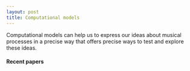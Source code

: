 ```yaml
---
layout: post
title: Computational models
---
```


Computational models can help us to express our ideas about musical processes in a precise way that offers precise ways to test and explore these ideas. 

#### Recent papers

<script src="https://bibbase.org/show?bib=https%3A%2F%2Ftuomaseerola.github.io%2FEerola.bib&commas=true&jsonp=1&filter=keywords:Computational,type:article&folding=0&theme=simple&limit=5&hidemenu=true&authorFirst=true"></script>

